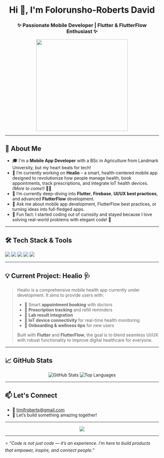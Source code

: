 <h1 align="center">Hi 👋, I'm Folorunsho-Roberts David</h1>
<h3 align="center">✨ Passionate Mobile Developer | Flutter & FlutterFlow Enthusiast ✨</h3>

<p align="center">
  <img src="https://media.giphy.com/media/qgQUggAC3Pfv687qPC/giphy.gif" width="300" />
</p>

---

## 🚀 About Me

- 🎓 I'm a **Mobile App Developer** with a BSc in Agriculture from Landmark University, but my heart beats for tech!
- 🔭 I’m currently working on **Healio** – a smart, health-centered mobile app designed to revolutionize how people manage health, book appointments, track prescriptions, and integrate IoT health devices. *(More to come!)* 💊📱
- 🧠 I’m currently deep-diving into **Flutter**, **Firebase**, **UI/UX best practices**, and advanced **FlutterFlow** development.
- 💬 Ask me about mobile app development, FlutterFlow best practices, or turning ideas into full-fledged apps.
- 🌱 Fun fact: I started coding out of curiosity and stayed because I love solving real-world problems with elegant code! 🚀

---

## 🛠️ Tech Stack & Tools

<p align="left">
  <img src="https://img.shields.io/badge/Flutter-02569B?style=for-the-badge&logo=flutter&logoColor=white" />
  <img src="https://img.shields.io/badge/FlutterFlow-ff6363?style=for-the-badge&logo=flutter&logoColor=white" />
  <img src="https://img.shields.io/badge/Firebase-FFCA28?style=for-the-badge&logo=firebase&logoColor=black" />
  <img src="https://img.shields.io/badge/VSCode-0078d7?style=for-the-badge&logo=visual-studio-code&logoColor=white" />
  <img src="https://img.shields.io/badge/GitHub-181717?style=for-the-badge&logo=github&logoColor=white" />
</p>

---

## 💡 Current Project: Healio 🩺

> Healio is a comprehensive mobile health app currently under development. It aims to provide users with:
>
> - 📅 Smart **appointment booking** with doctors
> - 💊 **Prescription tracking** and refill reminders
> - 🧪 **Lab result integration**
> - 🔌 **IoT device connectivity** for real-time health monitoring
> - 🧘 **Onboarding & wellness tips** for new users
>
> Built with **Flutter** and **FlutterFlow**, the goal is to blend seamless UI/UX with robust functionality to improve digital healthcare for everyone.

---

## 📈 GitHub Stats

<p align="center">
  <img src="https://github-readme-stats.vercel.app/api?username=folorunsho-roberts&show_icons=true&theme=tokyonight" alt="GitHub Stats" />
  <img src="https://github-readme-stats.vercel.app/api/top-langs/?username=folorunsho-roberts&layout=compact&theme=tokyonight" alt="Top Languages" />
</p>

---

## 📫 Let's Connect
- 📧 timifroberts@gmail.com
- 🧠 Let’s build something amazing together!

---

<p align="center">
  <img src="https://readme-typing-svg.demolab.com?font=Fira+Code&duration=3000&pause=1000&color=3DF7A7&center=true&width=435&lines=Building+Mobile+Solutions...;Crafting+with+Flutter+%26+FlutterFlow...;Loving+Every+Line+of+Code!+💙" />
</p>

---

⭐️ _“Code is not just code — it’s an experience. I’m here to build products that empower, inspire, and connect people.”_  
